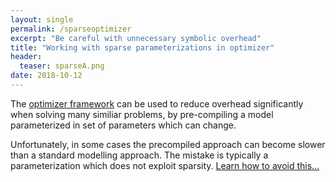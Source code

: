 ```yaml
---
layout: single
permalink: /sparseoptimizer
excerpt: "Be careful with unnecessary symbolic overhead"
title: "Working with sparse parameterizations in optimizer"
header:
  teaser: sparseA.png
date: 2018-10-12
---
```


The [optimizer framework](/command/optimizer) can be used to reduce overhead significantly when solving many similiar problems, by pre-compiling a model parameterized in set of parameters which can change.

Unfortunately, in some cases the precompiled approach can become slower than a standard modelling approach. The mistake is typically a parameterization which does not exploit sparsity. [Learn how to avoid this...](/inside/sparseoptimizer)
